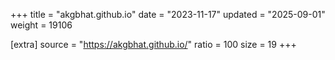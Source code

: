 +++
title = "akgbhat.github.io"
date = "2023-11-17"
updated = "2025-09-01"
weight = 19106

[extra]
source = "https://akgbhat.github.io/"
ratio = 100
size = 19
+++
